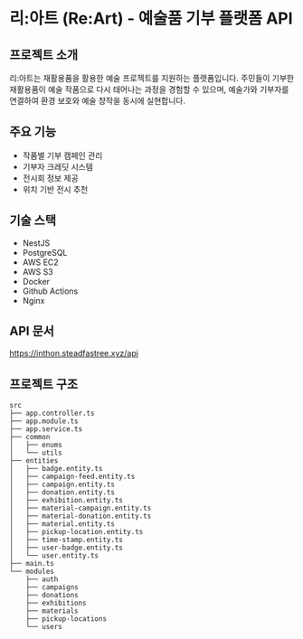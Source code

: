 # 리:아트 (Re:Art) - 예술품 기부 플랫폼 API

## 프로젝트 소개

리:아트는 재활용품을 활용한 예술 프로젝트를 지원하는 플랫폼입니다. 주민들이 기부한 재활용품이 예술 작품으로 다시 태어나는 과정을 경험할 수 있으며, 예술가와 기부자를 연결하여 환경 보호와 예술 창작을 동시에 실현합니다.

## 주요 기능

- 작품별 기부 캠페인 관리
- 기부자 크레딧 시스템
- 전시회 정보 제공
- 위치 기반 전시 추천

## 기술 스택

- NestJS
- PostgreSQL
- AWS EC2
- AWS S3
- Docker
- Github Actions
- Nginx

## API 문서

https://inthon.steadfastree.xyz/api

## 프로젝트 구조

```
src
├── app.controller.ts
├── app.module.ts
├── app.service.ts
├── common
│   ├── enums
│   └── utils
├── entities
│   ├── badge.entity.ts
│   ├── campaign-feed.entity.ts
│   ├── campaign.entity.ts
│   ├── donation.entity.ts
│   ├── exhibition.entity.ts
│   ├── material-campaign.entity.ts
│   ├── material-donation.entity.ts
│   ├── material.entity.ts
│   ├── pickup-location.entity.ts
│   ├── time-stamp.entity.ts
│   ├── user-badge.entity.ts
│   └── user.entity.ts
├── main.ts
└── modules
    ├── auth
    ├── campaigns
    ├── donations
    ├── exhibitions
    ├── materials
    ├── pickup-locations
    └── users
```
